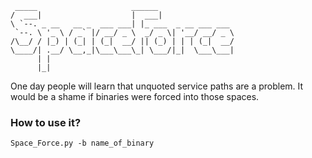      _____                     ______                 
    /  ___|                    |  ___|                
    \ `--. _ __   __ _  ___ ___| |_ ___  _ __ ___ ___ 
     `--. \ '_ \ / _` |/ __/ _ \  _/ _ \| '__/ __/ _ \
    /\__/ / |_) | (_| | (_|  __/ || (_) | | | (_|  __/
    \____/| .__/ \__,_|\___\___\_| \___/|_|  \___\___|
          | |                                         
          |_|
One day people will learn that unquoted service paths are a problem. It would be a shame if binaries were forced into those spaces.

### How to use it?

```Space_Force.py -b name_of_binary```
